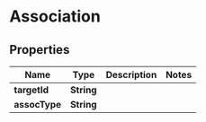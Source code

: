 

# Association

## Properties

Name | Type | Description | Notes
------------ | ------------- | ------------- | -------------
**targetId** | **String** |  | 
**assocType** | **String** |  | 



